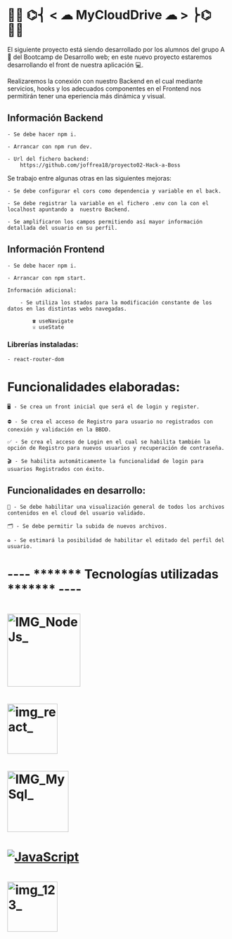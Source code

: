#     👨‍💻 **********************************⌬⎨ < ☁ MyCloudDrive ☁ > ⎬⌬********************************** 👨‍💻


El siguiente proyecto está siendo desarrollado por los alumnos del grupo A 📝 del Bootcamp de Desarrollo web; en este nuevo proyecto estaremos desarrollando el front de nuestra aplicación 💻.

Realizaremos la conexión con nuestro Backend en el cual mediante servicios, hooks y los adecuados componentes en el Frontend nos permitirán tener una eperiencia más dinámica y visual.


## Información Backend

    - Se debe hacer npm i.
    
    - Arrancar con npm run dev.

    - Url del fichero backend:
        https://github.com/joffrea18/proyecto02-Hack-a-Boss

Se trabajo entre algunas otras en las siguientes mejoras:

    - Se debe configurar el cors como dependencia y variable en el back.
    
    - Se debe registrar la variable en el fichero .env con la con el localhost apuntando a  nuestro Backend.
    
    - Se amplificaron los campos permitiendo así mayor información detallada del usuario en su perfil.


## Información Frontend

    - Se debe hacer npm i.
    
    - Arrancar con npm start.

    Información adicional:
    
        - Se utiliza los stados para la modificación constante de los datos en las distintas webs navegadas.
        
            ☎︎ useNavigate
            ☏ useState


### Librerías instaladas:

    - react-router-dom


# Funcionalidades elaboradas:


    🖥️ - Se crea un front inicial que será el de login y register.
    
    ⛔️ - Se crea el acceso de Registro para usuario no registrados con conexión y validación en la BBDD.
    
    ✅ - Se crea el acceso de Login en el cual se habilita también la opción de Registro para nuevos usuarios y recuperación de contraseña.
    
    🎬 - Se habilita automáticamente la funcionalidad de login para usuarios Registrados con éxito.
    

## Funcionalidades en desarrollo:

    👀 - Se debe habilitar una visualización general de todos los archivos contenidos en el cloud del usuario validado.
    
    🗂️ - Se debe permitir la subida de nuevos archivos.
    
    ♻︎ - Se estimará la posibilidad de habilitar el editado del perfil del usuario.


# ---- ******* Tecnologías utilizadas ******* ----


# <img width="166" alt="IMG_NodeJs_" src="https://user-images.githubusercontent.com/123706095/236196535-2783aca6-aaee-4675-8501-f35ee35d1a5b.png">

# <img width="114" alt="img_react_" src="https://camo.githubusercontent.com/48d099290b4cb2d7937bcd96e8497cf1845b54a810a6432c70cf944b60b40c77/68747470733a2f2f7261776769742e636f6d2f676f72616e67616a69632f72656163742d69636f6e732f6d61737465722f72656163742d69636f6e732e737667">


# <img width="139" alt="IMG_MySql_" src="https://user-images.githubusercontent.com/123706095/236196551-452673a1-6f0e-4693-8c37-8fbbb3067788.png">

# [![JavaScript](https://img.shields.io/badge/JavaScript-F7DF1E?style=for-the-badge&logo=javascript&logoColor=white&labelColor=101010)]()

# <img width="114" alt="img_123_" src="https://github.com/rto1991/proyecto02-Hack-a-Boss/assets/123706095/cca98819-db13-4f4d-ab25-918de9d27064">







